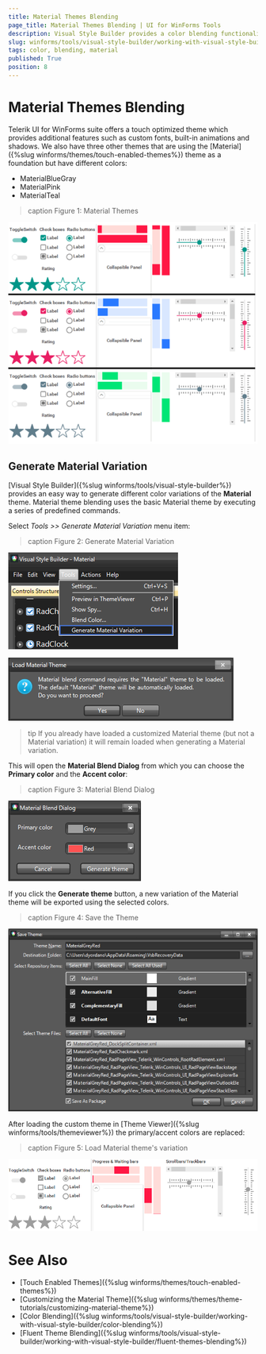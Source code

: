 ```yaml
---
title: Material Themes Blending
page_title: Material Themes Blending | UI for WinForms Tools
description: Visual Style Builder provides a color blending functionality making it easy to completely transform an existing theme.
slug: winforms/tools/visual-style-builder/working-with-visual-style-builder/material-themes-blending
tags: color, blending, material
published: True
position: 8 
---
```


# Material Themes Blending

Telerik UI for WinForms suite offers a touch optimized theme which provides additional features such as custom fonts, built-in animations and shadows. We also have three other themes that are using the [Material]({%slug winforms/themes/touch-enabled-themes%}) theme as a foundation but have different colors:

* MaterialBlueGray
* MaterialPink
* MaterialTeal
     
>caption Figure 1: Material Themes

![tools-visual-style-builder-working-with-visual-style-builder-material-themes-blending 001](images/tools-visual-style-builder-material-themes-blending001.png)

## Generate Material Variation

[Visual Style Builder]({%slug winforms/tools/visual-style-builder%}) provides an easy way to generate different color variations of the **Material** theme. Material theme blending uses the basic Material theme by executing a series of predefined commands. 

Select *Tools >> Generate Material Variation* menu item:

>caption Figure 2: Generate Material Variation

![tools-visual-style-builder-working-with-visual-style-builder-material-themes-blending 002](images/tools-visual-style-builder-material-themes-blending002.png)

![tools-visual-style-builder-working-with-visual-style-builder-material-themes-blending 006](images/tools-visual-style-builder-material-themes-blending006.png) 

>tip If you already have loaded a customized Material theme (but not a Material variation) it will remain loaded when generating a Material variation.

This will open the **Material Blend Dialog** from which you can choose the **Primary color** and the **Accent color**:

>caption Figure 3: Material Blend Dialog

![tools-visual-style-builder-working-with-visual-style-builder-material-themes-blending 003](images/tools-visual-style-builder-material-themes-blending003.png)

If you click the **Generate theme** button, a new variation of the Material theme will be exported using the selected colors.

>caption Figure 4: Save the Theme

![tools-visual-style-builder-working-with-visual-style-builder-material-themes-blending 004](images/tools-visual-style-builder-material-themes-blending004.png) 

After loading the custom theme in [Theme Viewer]({%slug winforms/tools/themeviewer%}) the primary/accent colors are replaced:

>caption Figure 5: Load Material theme's variation

![tools-visual-style-builder-working-with-visual-style-builder-material-themes-blending 005](images/tools-visual-style-builder-material-themes-blending005.png) 

# See Also

* [Touch Enabled Themes]({%slug winforms/themes/touch-enabled-themes%})
* [Customizing the Material Theme]({%slug winforms/themes/theme-tutorials/customizing-material-theme%})
* [Color Blending]({%slug winforms/tools/visual-style-builder/working-with-visual-style-builder/color-blending%})
* [Fluent Theme Blending]({%slug winforms/tools/visual-style-builder/working-with-visual-style-builder/fluent-themes-blending%})